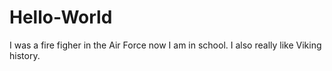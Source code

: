 # Hello-World
I was a fire figher in the Air Force now I am in school.  I also really like Viking history.
